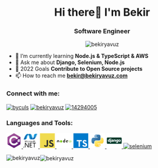 <h1 align="center">Hi there👋 I'm Bekir</h1>
<h3 align="center">Software Engineer</h3>

<p align="center"> <img src="https://komarev.com/ghpvc/?username=bekiryavuz&label=Profile%20views&color=0e75b6&style=flat" alt="bekiryavuz" /> </p>

- 🌱 I’m currently learning **Node.js & TypeScript & AWS**
- 💬 Ask me about **Django, Selenium, Node.js**
- 🥅 2022 Goals **Contribute to Open Source projects**
- 📫 How to reach me **bekir@bekiryavuz.com**

<h3 align="left">Connect with me:</h3>
<p align="left">
<a href="https://twitter.com/byculs" target="blank"><img align="center" src="https://raw.githubusercontent.com/rahuldkjain/github-profile-readme-generator/master/src/images/icons/Social/twitter.svg" alt="byculs" height="30" width="40" /></a>
<a href="https://linkedin.com/in/bekiryavuz" target="blank"><img align="center" src="https://raw.githubusercontent.com/rahuldkjain/github-profile-readme-generator/master/src/images/icons/Social/linked-in-alt.svg" alt="bekiryavuz" height="30" width="40" /></a>
<a href="https://stackoverflow.com/users/14294005" target="blank"><img align="center" src="https://raw.githubusercontent.com/rahuldkjain/github-profile-readme-generator/master/src/images/icons/Social/stack-overflow.svg" alt="14294005" height="30" width="40" /></a>

</p>

<h3 align="left">Languages and Tools:</h3>
<p align="left"> <a href="https://www.w3schools.com/cs/" target="_blank" rel="noreferrer"> <img src="https://raw.githubusercontent.com/devicons/devicon/master/icons/csharp/csharp-original.svg" alt="csharp" width="40" height="40"/> </a> <a href="https://dotnet.microsoft.com/" target="_blank" rel="noreferrer"> <img src="https://raw.githubusercontent.com/devicons/devicon/master/icons/dot-net/dot-net-original-wordmark.svg" alt="dotnet" width="40" height="40"/> </a>  <a href="https://developer.mozilla.org/en-US/docs/Web/JavaScript" target="_blank" rel="noreferrer"> <img src="https://raw.githubusercontent.com/devicons/devicon/master/icons/javascript/javascript-original.svg" alt="javascript" width="40" height="40"/> </a> <a href="https://nodejs.org" target="_blank" rel="noreferrer"> <img src="https://raw.githubusercontent.com/devicons/devicon/master/icons/nodejs/nodejs-original-wordmark.svg" alt="nodejs" width="40" height="40"/> </a> <a href="https://www.typescriptlang.org/" target="_blank" rel="noreferrer"> <img src="https://raw.githubusercontent.com/devicons/devicon/master/icons/typescript/typescript-original.svg" alt="typescript" width="40" height="40"/> </a>  <a href="https://www.python.org" target="_blank" rel="noreferrer"> <img src="https://raw.githubusercontent.com/devicons/devicon/master/icons/python/python-original.svg" alt="python" width="40" height="40"/> </a> <a href="https://www.djangoproject.com/" target="_blank" rel="noreferrer"> <img src="https://raw.githubusercontent.com/devicons/devicon/master/icons/django/django-original.svg" alt="django" width="40" height="40"/> </a> <a href="https://www.selenium.dev" target="_blank" rel="noreferrer"> <img src="https://raw.githubusercontent.com/detain/svg-logos/780f25886640cef088af994181646db2f6b1a3f8/svg/selenium-logo.svg" alt="selenium" width="40" height="40"/> </a>   </p>


<p align="left"><img align="left" src="https://github-readme-stats.vercel.app/api/top-langs?username=bekiryavuz&show_icons=true&locale=en&layout=compact" alt="bekiryavuz" /></p> 

<p align="left"><img align="center" src="https://github-readme-streak-stats.herokuapp.com/?user=bekiryavuz&" alt="bekiryavuz" /></p>
